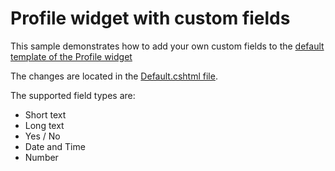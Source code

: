 # Profile widget with custom fields

This sample demonstrates how to add your own custom fields to the [default template of the Profile widget](https://github.com/Sitefinity/sitefinity-aspnetcore-mvc-widgets/blob/master/Progress.Sitefinity.AspNetCore.Widgets/Views/Shared/Components/SitefinityProfile/Default.cshtml)

The changes are located in the [Default.cshtml file](./Views/Shared/Components/SitefinityProfile/Default.cshtml). 

The supported field types are:

* Short text
* Long text
* Yes / No 
* Date and Time
* Number
